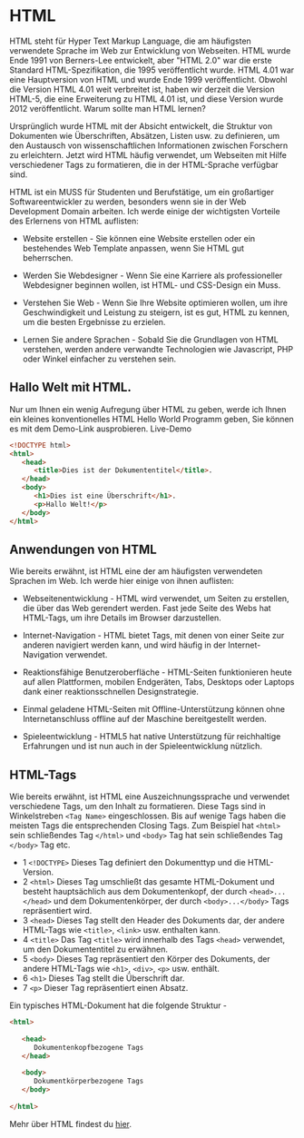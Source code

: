 # HTML

HTML steht für Hyper Text Markup Language, die am häufigsten verwendete Sprache im Web zur Entwicklung von Webseiten. HTML wurde Ende 1991 von Berners-Lee entwickelt, aber "HTML 2.0" war die erste Standard HTML-Spezifikation, die 1995 veröffentlicht wurde. HTML 4.01 war eine Hauptversion von HTML und wurde Ende 1999 veröffentlicht. Obwohl die Version HTML 4.01 weit verbreitet ist, haben wir derzeit die Version HTML-5, die eine Erweiterung zu HTML 4.01 ist, und diese Version wurde 2012 veröffentlicht.
Warum sollte man HTML lernen?

Ursprünglich wurde HTML mit der Absicht entwickelt, die Struktur von Dokumenten wie Überschriften, Absätzen, Listen usw. zu definieren, um den Austausch von wissenschaftlichen Informationen zwischen Forschern zu erleichtern. Jetzt wird HTML häufig verwendet, um Webseiten mit Hilfe verschiedener Tags zu formatieren, die in der HTML-Sprache verfügbar sind.

HTML ist ein MUSS für Studenten und Berufstätige, um ein großartiger Softwareentwickler zu werden, besonders wenn sie in der Web Development Domain arbeiten. Ich werde einige der wichtigsten Vorteile des Erlernens von HTML auflisten:

   + Website erstellen - Sie können eine Website erstellen oder ein bestehendes Web Template anpassen, wenn Sie HTML gut beherrschen.

   + Werden Sie Webdesigner - Wenn Sie eine Karriere als professioneller Webdesigner beginnen wollen, ist HTML- und CSS-Design ein Muss.

   + Verstehen Sie Web - Wenn Sie Ihre Website optimieren wollen, um ihre Geschwindigkeit und Leistung zu steigern, ist es gut, HTML zu kennen, um die besten Ergebnisse zu erzielen.

   + Lernen Sie andere Sprachen - Sobald Sie die Grundlagen von HTML verstehen, werden andere verwandte Technologien wie Javascript, PHP oder Winkel einfacher zu verstehen sein.

## Hallo Welt mit HTML.

Nur um Ihnen ein wenig Aufregung über HTML zu geben, werde ich Ihnen ein kleines konventionelles HTML Hello World Programm geben, Sie können es mit dem Demo-Link ausprobieren.
Live-Demo

```html
<!DOCTYPE html>
<html>
   <head>
      <title>Dies ist der Dokumententitel</title>.
   </head>	
   <body>
      <h1>Dies ist eine Überschrift</h1>.
      <p>Hallo Welt!</p>
   </body>	
</html>
```

## Anwendungen von HTML

Wie bereits erwähnt, ist HTML eine der am häufigsten verwendeten Sprachen im Web. Ich werde hier einige von ihnen auflisten:

   + Webseitenentwicklung - HTML wird verwendet, um Seiten zu erstellen, die über das Web gerendert werden. Fast jede Seite des Webs hat HTML-Tags, um ihre Details im Browser darzustellen.

   + Internet-Navigation - HTML bietet Tags, mit denen von einer Seite zur anderen navigiert werden kann, und wird häufig in der Internet-Navigation verwendet.

   + Reaktionsfähige Benutzeroberfläche - HTML-Seiten funktionieren heute auf allen Plattformen, mobilen Endgeräten, Tabs, Desktops oder Laptops dank einer reaktionsschnellen Designstrategie.

   + Einmal geladene HTML-Seiten mit Offline-Unterstützung können ohne Internetanschluss offline auf der Maschine bereitgestellt werden.

   + Spieleentwicklung - HTML5 hat native Unterstützung für reichhaltige Erfahrungen und ist nun auch in der Spieleentwicklung nützlich.

## HTML-Tags

Wie bereits erwähnt, ist HTML eine Auszeichnungssprache und verwendet verschiedene Tags, um den Inhalt zu formatieren. Diese Tags sind in Winkelstreben `<Tag Name>` eingeschlossen. Bis auf wenige Tags haben die meisten Tags die entsprechenden Closing Tags. Zum Beispiel hat `<html>` sein schließendes Tag `</html>` und `<body>` Tag hat sein schließendes Tag `</body>` Tag etc.

* 1 `<!DOCTYPE>` Dieses Tag definiert den Dokumenttyp und die HTML-Version.
* 2 `<html>`       Dieses Tag umschließt das gesamte HTML-Dokument und besteht hauptsächlich aus dem Dokumentenkopf, der durch `<head>...</head>` und dem Dokumentenkörper, der durch `<body>...</body>` Tags repräsentiert wird.
* 3 `<head>` Dieses Tag stellt den Header des Dokuments dar, der andere HTML-Tags wie `<title>`, `<link>` usw. enthalten kann.
* 4 `<title>` Das Tag `<title>` wird innerhalb des Tags `<head>` verwendet, um den Dokumententitel zu erwähnen.
* 5 `<body>` Dieses Tag repräsentiert den Körper des Dokuments, der andere HTML-Tags wie `<h1>`, `<div>`, `<p>` usw. enthält.
* 6 `<h1>` Dieses Tag stellt die Überschrift dar.
* 7 `<p>` Dieser Tag repräsentiert einen Absatz.

Ein typisches HTML-Dokument hat die folgende Struktur -

```html
<html>
   
   <head>
      Dokumentenkopfbezogene Tags
   </head>
   
   <body>
      Dokumentkörperbezogene Tags
   </body>
   
</html>
```

Mehr über HTML findest du [hier](https://www.tutorialspoint.com/html/html_overview.htm). 